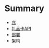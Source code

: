 # Summary

* [序](README.md)
* [礼品卡API](billing/billing_api.md)
* [部署](installation/installation.md)
* 架构


